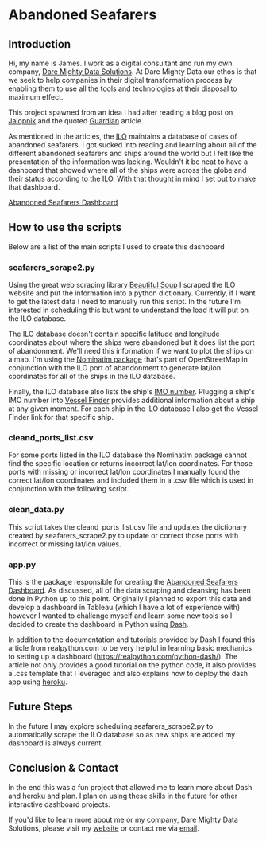 # Abandoned Seafarers

## Introduction
Hi, my name is James. I work as a digital consultant and run my own company, [Dare Mighty Data Solutions](www.daremightydata.com). At Dare Mighty Data our ethos is that we seek to help companies in their digital transformation process by enabling them to use all the tools and technologies at their disposal to maximum effect. 

This project spawned from an idea I had after reading a blog post on [Jalopnik](https://jalopnik.com/crew-of-ever-given-really-dont-want-to-spend-years-stuc-1846730643) and the quoted [Guardian](https://www.theguardian.com/environment/2021/apr/19/ever-given-crew-fear-joining-ranks-of-seafarers-stranded-on-ships-for-years) article.

As mentioned in the articles, the [ILO](https://www.ilo.org/dyn/seafarers/seafarersBrowse.list?p_lang=en) maintains a database of cases of abandoned seafarers. I got sucked into reading and learning about all of the different abandoned seafarers and ships around the world but I felt like the presentation of the information was lacking. Wouldn't it be neat to have a dashboard that showed where all of the ships were across the globe and their status according to the ILO. With that thought in mind I set out to make that dashboard.
 
[Abandoned Seafarers Dashboard](https://abandoned-seafarers.herokuapp.com/)
 
## How to use the scripts
Below are a list of the main scripts I used to create this dashboard

### seafarers_scrape2.py
Using the great web scraping library [Beautiful Soup](https://www.crummy.com/software/BeautifulSoup/bs4/doc/) I scraped the ILO website and put the information into a python dictionary. Currently, if I want to get the latest data I need to manually run this script. In the future I'm interested in scheduling this but want to understand the load it will put on the ILO database.

The ILO database doesn't contain specific latitude and longitude coordinates about where the ships were abandoned but it does list the port of abandonment. We'll need this information if we want to plot the ships on a map. I'm using the [Nominatim package](https://wiki.openstreetmap.org/wiki/Nominatim) that's part of OpenStreetMap in conjunction with the ILO port of abandonment to generate lat/lon coordinates for all of the ships in the ILO database.

Finally, the ILO database also lists the ship's [IMO number](https://en.wikipedia.org/wiki/IMO_number). Plugging a ship's IMO number into [Vessel Finder](https://www.vesselfinder.com/vessels) provides additional information about a ship at any given moment. For each ship in the ILO database I also get the Vessel Finder link for that specific ship.

### cleand_ports_list.csv
For some ports listed in the ILO database the Nominatim package cannot find the specific location or returns incorrect lat/lon coordinates. For those ports with missing or incorrect lat/lon coordinates I manually found the correct lat/lon coordinates and included them in a .csv file which is used in conjunction with the following script.

### clean_data.py
This script takes the cleand_ports_list.csv file and updates the dictionary created by seafarers_scrape2.py to update or correct those ports with incorrect or missing lat/lon values.

### app.py
This is the package responsible for creating the [Abandoned Seafarers Dashboard](https://abandoned-seafarers.herokuapp.com/). As discussed, all of the data scraping and cleansing has been done in Python up to this point. Originally I planned to export this data and develop a dashboard in Tableau (which I have a lot of experience with) however I wanted to challenge myself and learn some new tools so I decided to create the dashboard in Python using [Dash](https://dash.plotly.com/).

In addition to the documentation and tutorials provided by Dash I found this article from realpython.com to be very helpful in learning basic mechanics to setting up a dashboard (https://realpython.com/python-dash/). The article not only provides a good tutorial on the python code, it also provides a .css template that I leveraged and also explains how to deploy the dash app using [heroku](https://www.heroku.com/).

## Future Steps
In the future I may explore scheduling seafarers_scrape2.py to automatically scrape the ILO database so as new ships are added my dashboard is always current.

## Conclusion & Contact
In the end this was a fun project that allowed me to learn more about Dash and heroku and plan. I plan on using these skills in the future for other interactive dashboard projects.

If you'd like to learn more about me or my company, Dare Mighty Data Solutions, please visit my [website](www.daremightydata.com) or contact me via [email](mailto:james@daremightydata.com).

